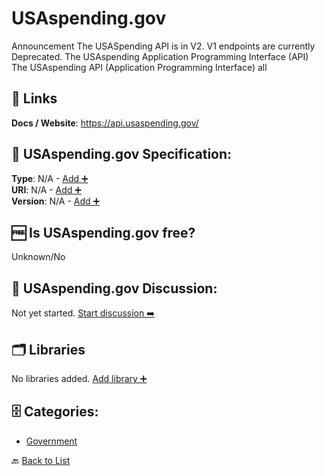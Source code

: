 # USAspending.gov

Announcement The USASpending API is in V2. V1 endpoints are currently Deprecated. The USAspending Application Programming Interface (API) The USAspending API (Application Programming Interface) all

##  🔗 Links
**Docs / Website**: https://api.usaspending.gov/

## 🧬 USAspending.gov Specification:
**Type**: N/A - [Add ➕](https://github.com/apis-list/apis-list/edit/main/apis/usaspending-gov/usaspending-gov.yaml)  
**URI**: N/A - [Add ➕](https://github.com/apis-list/apis-list/edit/main/apis/usaspending-gov/usaspending-gov.yaml)  
**Version**: N/A - [Add ➕](https://github.com/apis-list/apis-list/edit/main/apis/usaspending-gov/usaspending-gov.yaml)

## 🆓 Is USAspending.gov free?
 Unknown/No 

## 💬 USAspending.gov Discussion:
Not yet started. [Start discussion ➡️](https://github.com/apis-list/apis-list/discussions/new)

## 🗂️ Libraries

No libraries added. [Add library ➕](https://github.com/apis-list/apis-list/edit/main/apis/usaspending-gov/usaspending-gov.yaml)    


## 🗄️ Categories:
- [Government](https://github.com/apis-list/apis-list#government-)

🔙  [Back to List](https://github.com/apis-list/apis-list)
